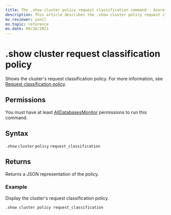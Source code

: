 ```yaml
---
title: The .show cluster policy request classification command - Azure Data Explorer
description: This article describes the .show cluster policy request classification command in Azure Data Explorer.
ms.reviewer: yonil
ms.topic: reference
ms.date: 09/26/2021
---
```

# .show cluster request classification policy

Shows the cluster's request classification policy. For more information, see [Request classification policy](request-classification-policy.md).

## Permissions

You must have at least [AllDatabasesMonitor](access-control/role-based-access-control.md) permissions to run this command.

## Syntax

`.show` `cluster` `policy` `request_classification`

## Returns

Returns a JSON representation of the policy.

### Example

Display the cluster's request classification policy.

```kusto
.show cluster policy request_classification
```
